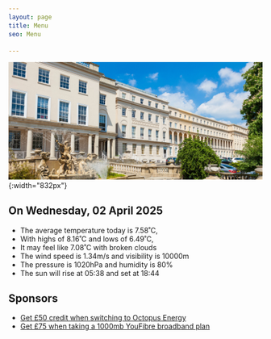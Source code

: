 ```yaml
---
layout: page
title: Menu
seo: Menu

---
```


![Logo](/images/logo.jpg){:width="832px"}

<!-- weather_marker starts -->
## On Wednesday, 02 April 2025

- The average temperature today is 7.58˚C,
- With highs of 8.16˚C and lows of 6.49˚C,
- It may feel like 7.08˚C with broken clouds
- The wind speed is 1.34m/s and visibility is 10000m
- The pressure is 1020hPa and humidity is 80%
- The sun will rise at 05:38 and set at 18:44

<!-- weather_marker ends -->

## Sponsors

- [Get £50 credit when switching to Octopus Energy](https://bit.ly/3oD1nnS)
- [Get £75 when taking a 1000mb YouFibre broadband plan](https://aklam.io/91zWhU?)



